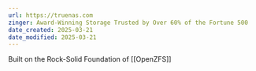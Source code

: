 ```yaml
---
url: https://truenas.com
zinger: Award-Winning Storage Trusted by Over 60% of the Fortune 500
date_created: 2025-03-21
date_modified: 2025-03-21
---
```

Built on the Rock-Solid Foundation of [[OpenZFS]]
